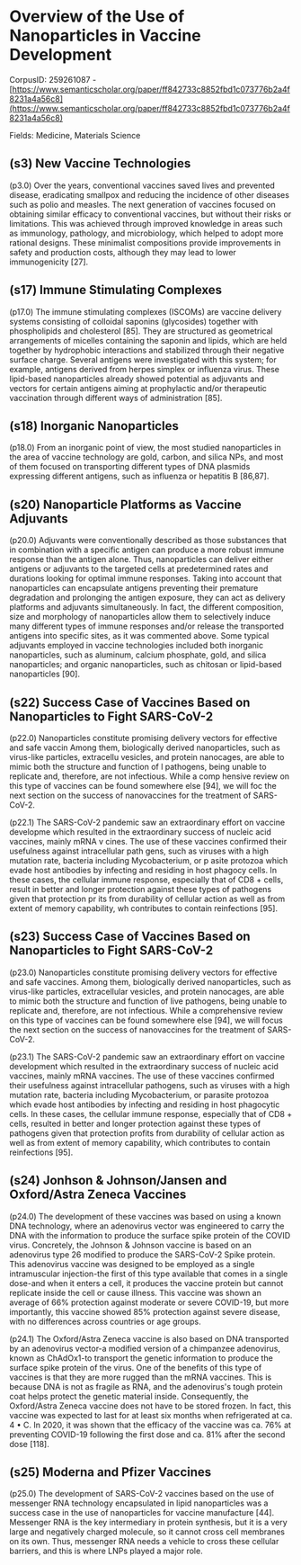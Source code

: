 # Overview of the Use of Nanoparticles in Vaccine Development

CorpusID: 259261087 - [https://www.semanticscholar.org/paper/ff842733c8852fbd1c073776b2a4f8231a4a56c8](https://www.semanticscholar.org/paper/ff842733c8852fbd1c073776b2a4f8231a4a56c8)

Fields: Medicine, Materials Science

## (s3) New Vaccine Technologies
(p3.0) Over the years, conventional vaccines saved lives and prevented disease, eradicating smallpox and reducing the incidence of other diseases such as polio and measles. The next generation of vaccines focused on obtaining similar efficacy to conventional vaccines, but without their risks or limitations. This was achieved through improved knowledge in areas such as immunology, pathology, and microbiology, which helped to adopt more rational designs. These minimalist compositions provide improvements in safety and production costs, although they may lead to lower immunogenicity [27].
## (s17) Immune Stimulating Complexes
(p17.0) The immune stimulating complexes (ISCOMs) are vaccine delivery systems consisting of colloidal saponins (glycosides) together with phospholipids and cholesterol [85]. They are structured as geometrical arrangements of micelles containing the saponin and lipids, which are held together by hydrophobic interactions and stabilized through their negative surface charge. Several antigens were investigated with this system; for example, antigens derived from herpes simplex or influenza virus. These lipid-based nanoparticles already showed potential as adjuvants and vectors for certain antigens aiming at prophylactic and/or therapeutic vaccination through different ways of administration [85].
## (s18) Inorganic Nanoparticles
(p18.0) From an inorganic point of view, the most studied nanoparticles in the area of vaccine technology are gold, carbon, and silica NPs, and most of them focused on transporting different types of DNA plasmids expressing different antigens, such as influenza or hepatitis B [86,87].
## (s20) Nanoparticle Platforms as Vaccine Adjuvants
(p20.0) Adjuvants were conventionally described as those substances that in combination with a specific antigen can produce a more robust immune response than the antigen alone. Thus, nanoparticles can deliver either antigens or adjuvants to the targeted cells at predetermined rates and durations looking for optimal immune responses. Taking into account that nanoparticles can encapsulate antigens preventing their premature degradation and prolonging the antigen exposure, they can act as delivery platforms and adjuvants simultaneously. In fact, the different composition, size and morphology of nanoparticles allow them to selectively induce many different types of immune responses and/or release the transported antigens into specific sites, as it was commented above. Some typical adjuvants employed in vaccine technologies included both inorganic nanoparticles, such as aluminum, calcium phosphate, gold, and silica nanoparticles; and organic nanoparticles, such as chitosan or lipid-based nanoparticles [90].
## (s22) Success Case of Vaccines Based on Nanoparticles to Fight SARS-CoV-2
(p22.0) Nanoparticles constitute promising delivery vectors for effective and safe vaccin Among them, biologically derived nanoparticles, such as virus-like particles, extracellu vesicles, and protein nanocages, are able to mimic both the structure and function of l pathogens, being unable to replicate and, therefore, are not infectious. While a comp hensive review on this type of vaccines can be found somewhere else [94], we will foc the next section on the success of nanovaccines for the treatment of SARS-CoV-2.

(p22.1) The SARS-CoV-2 pandemic saw an extraordinary effort on vaccine developme which resulted in the extraordinary success of nucleic acid vaccines, mainly mRNA v cines. The use of these vaccines confirmed their usefulness against intracellular path gens, such as viruses with a high mutation rate, bacteria including Mycobacterium, or p asite protozoa which evade host antibodies by infecting and residing in host phagocy cells. In these cases, the cellular immune response, especially that of CD8 + cells, result in better and longer protection against these types of pathogens given that protection pr its from durability of cellular action as well as from extent of memory capability, wh contributes to contain reinfections [95].
## (s23) Success Case of Vaccines Based on Nanoparticles to Fight SARS-CoV-2
(p23.0) Nanoparticles constitute promising delivery vectors for effective and safe vaccines. Among them, biologically derived nanoparticles, such as virus-like particles, extracellular vesicles, and protein nanocages, are able to mimic both the structure and function of live pathogens, being unable to replicate and, therefore, are not infectious. While a comprehensive review on this type of vaccines can be found somewhere else [94], we will focus the next section on the success of nanovaccines for the treatment of SARS-CoV-2.

(p23.1) The SARS-CoV-2 pandemic saw an extraordinary effort on vaccine development which resulted in the extraordinary success of nucleic acid vaccines, mainly mRNA vaccines. The use of these vaccines confirmed their usefulness against intracellular pathogens, such as viruses with a high mutation rate, bacteria including Mycobacterium, or parasite protozoa which evade host antibodies by infecting and residing in host phagocytic cells. In these cases, the cellular immune response, especially that of CD8 + cells, resulted in better and longer protection against these types of pathogens given that protection profits from durability of cellular action as well as from extent of memory capability, which contributes to contain reinfections [95].
## (s24) Jonhson & Johnson/Jansen and Oxford/Astra Zeneca Vaccines
(p24.0) The development of these vaccines was based on using a known DNA technology, where an adenovirus vector was engineered to carry the DNA with the information to produce the surface spike protein of the COVID virus. Concretely, the Johnson & Johnson vaccine is based on an adenovirus type 26 modified to produce the SARS-CoV-2 Spike protein. This adenovirus vaccine was designed to be employed as a single intramuscular injection-the first of this type available that comes in a single dose-and when it enters a cell, it produces the vaccine protein but cannot replicate inside the cell or cause illness. This vaccine was shown an average of 66% protection against moderate or severe COVID-19, but more importantly, this vaccine showed 85% protection against severe disease, with no differences across countries or age groups.

(p24.1) The Oxford/Astra Zeneca vaccine is also based on DNA transported by an adenovirus vector-a modified version of a chimpanzee adenovirus, known as ChAdOx1-to transport the genetic information to produce the surface spike protein of the virus. One of the benefits of this type of vaccines is that they are more rugged than the mRNA vaccines. This is because DNA is not as fragile as RNA, and the adenovirus's tough protein coat helps protect the genetic material inside. Consequently, the Oxford/Astra Zeneca vaccine does not have to be stored frozen. In fact, this vaccine was expected to last for at least six months when refrigerated at ca. 4 • C. In 2020, it was shown that the efficacy of the vaccine was ca. 76% at preventing COVID-19 following the first dose and ca. 81% after the second dose [118].
## (s25) Moderna and Pfizer Vaccines
(p25.0) The development of SARS-CoV-2 vaccines based on the use of messenger RNA technology encapsulated in lipid nanoparticles was a success case in the use of nanoparticles for vaccine manufacture [44]. Messenger RNA is the key intermediary in protein synthesis, but it is a very large and negatively charged molecule, so it cannot cross cell membranes on its own. Thus, messenger RNA needs a vehicle to cross these cellular barriers, and this is where LNPs played a major role.
